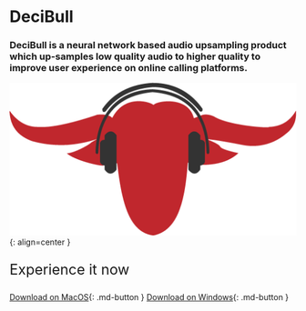 # DeciBull 

### DeciBull is a neural network based audio upsampling product which up-samples low quality audio to higher quality to improve user experience on online calling platforms.

![Banner](img/decibull.png){: align=center } 
<p style="text-align: left;font-size:25px">Experience it now</p>

 [Download on MacOS](#){: .md-button }          [Download on Windows](#){: .md-button }